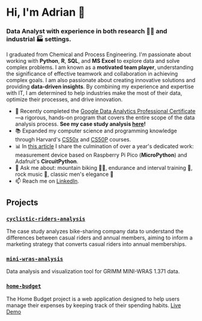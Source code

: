 # Hi, I'm Adrian 👋
###  Data Analyst with experience in both research 👨‍🔬 and industrial 🏭 settings.
I graduated from Chemical and Process Engineering. I'm passionate about working with **Python**, **R**, **SQL**, and **MS Excel** to explore data and solve complex problems. I am known as a **motivated team player**, understanding the significance of effective teamwork and collaboration in achieving complex goals. I am also passionate about creating innovative solutions and providing **data-driven insights**.
By combining my experience and expertise with IT, I am determined to help industries make the most of their data, optimize their processes, and drive innovation.

- 🌱 Recently completed the [Google Data Analytics Professional Certificate](https://www.coursera.org/professional-certificates/google-data-analytics)—a rigorous, hands-on program that covers the entire scope of the data analysis process. **See my case study analysis [here](https://github.com/aokolowicz/cyclistic-riders-analysis#cyclistic-bike-share-analyzing-riders-behavior-to-optimize-membership)!**
- 📚 Expanded my computer science and programming knowledge through Harvard's [CS50x](https://cs50.harvard.edu/x/2024/) and [CS50P](https://cs50.harvard.edu/python/2022/) courses.
- 📊 In [this article](https://doi.org/10.1007/s11051-023-05872-6) I share the culmination of over a year's dedicated work: measurement device based on Raspberry Pi Pico (**MicroPython**) and Adafruit's **CircuitPython**.
- 💬 Ask me about: mountain biking 🚴‍♂️, endurance and interval training 💪, rock music 🎸, classic men's elegance 👔
- 📫 Reach me on [LinkedIn](https://www.linkedin.com/in/adrianokolowicz/).

## Projects
### [`cyclistic-riders-analysis`](https://github.com/aokolowicz/cyclistic-riders-analysis#cyclistic-bike-share-analyzing-riders-behavior-to-optimize-membership)
The case study analyzes bike-sharing company data to understand the differences between casual riders and annual members, aiming to inform a marketing strategy that converts casual riders into annual memberships.
### [`mini-wras-analysis`](https://github.com/aokolowicz/mini-wras-analysis?tab=readme-ov-file#mini-wras-analysis)
Data analysis and visualization tool for GRIMM MINI-WRAS 1.371 data.
### [`home-budget`](https://github.com/aokolowicz/home-budget?tab=readme-ov-file#home-budget)
The Home Budget project is a web application designed to help users manage their expenses by keeping track of their spending habits. [Live Demo](https://juzew.pythonanywhere.com)
